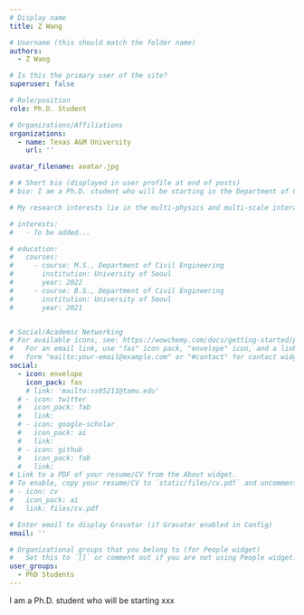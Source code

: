 ```yaml
---
# Display name
title: Z Wang

# Username (this should match the folder name)
authors:
  - Z Wang

# Is this the primary user of the site?
superuser: false

# Role/position
role: Ph.D. Student

# Organizations/Affiliations
organizations:
  - name: Texas A&M University
    url: ''

avatar_filename: avatar.jpg

# # Short bio (displayed in user profile at end of posts)
# bio: I am a Ph.D. student who will be starting in the Department of Civil and Environmental Engineering at Texas A&M University in Fall 2023. I received my B.S. and M.S. degrees in Civil Engineering from the University of Seoul.

# My research interests lie in the multi-physics and multi-scale interactions that occur in hydro-ecosystems. Through the application of physics and mathematics, I aim to provide insightful solutions to issues related to water, the environment, and energy, with the ultimate goal of contributing to human welfare.

# interests:
#   - To be added...

# education:
#   courses:
#     - course: M.S., Department of Civil Engineering
#       institution: University of Seoul
#       year: 2022
#     - course: B.S., Department of Civil Engineering
#       institution: University of Seoul
#       year: 2021


# Social/Academic Networking
# For available icons, see: https://wowchemy.com/docs/getting-started/page-builder/#icons
#   For an email link, use "fas" icon pack, "envelope" icon, and a link in the
#   form "mailto:your-email@example.com" or "#contact" for contact widget.
social:
  - icon: envelope
    icon_pack: fas
    # link: 'mailto:ss05211@tamu.edu'
  # - icon: twitter
  #   icon_pack: fab
  #   link: 
  # - icon: google-scholar
  #   icon_pack: ai
  #   link: 
  # - icon: github
  #   icon_pack: fab
  #   link: 
# Link to a PDF of your resume/CV from the About widget.
# To enable, copy your resume/CV to `static/files/cv.pdf` and uncomment the lines below.
# - icon: cv
#   icon_pack: ai
#   link: files/cv.pdf

# Enter email to display Gravatar (if Gravatar enabled in Config)
email: ''

# Organizational groups that you belong to (for People widget)
#   Set this to `[]` or comment out if you are not using People widget.
user_groups:
  - PhD Students
---
```


I am a Ph.D. student who will be starting xxx